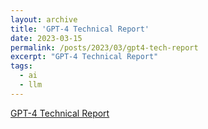 ```yaml
---
layout: archive
title: 'GPT-4 Technical Report'
date: 2023-03-15
permalink: /posts/2023/03/gpt4-tech-report
excerpt: "GPT-4 Technical Report"
tags:
  - ai
  - llm
---
```


[GPT-4 Technical Report](https://arxiv.org/pdf/2304.12210.pdf)

